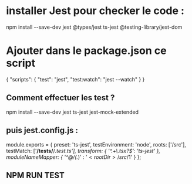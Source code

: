 # installer Jest pour checker le code :
npm install --save-dev jest @types/jest ts-jest @testing-library/jest-dom


# Ajouter dans le package.json ce script
{
  "scripts": {
    "test": "jest",
    "test:watch": "jest --watch"
  }
}




## Comment effectuer les test ? 

npm install --save-dev jest ts-jest jest-mock-extended


## puis jest.config.js : 

module.exports = {
  preset: 'ts-jest',
  testEnvironment: 'node',
  roots: ['<rootDir>/src'],
  testMatch: ['**/__tests__/**/*.test.ts'],
  transform: {
    '^.+\\.tsx?$': 'ts-jest'
  },
  moduleNameMapper: {
    '^@/(.*)$': '<rootDir>/src/$1'
  }
};

## NPM RUN TEST